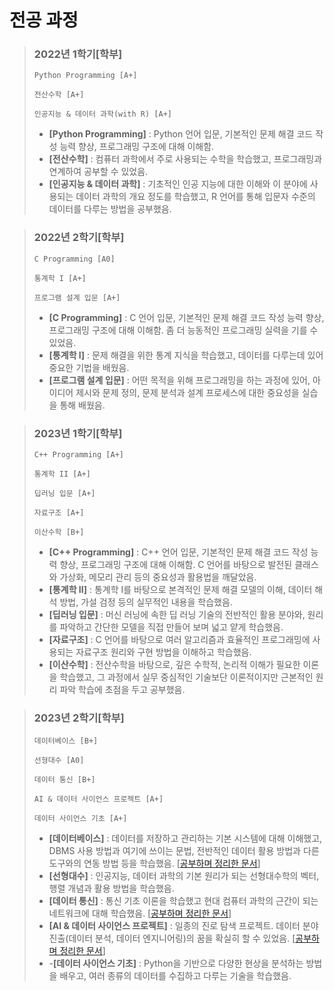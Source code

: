 # 전공 과정
> ### 2022년 1학기[학부]
> ```
> Python Programming [A+]
>
> 전산수학 [A+]
>
> 인공지능 & 데이터 과학(with R) [A+]
> ```
> - **[Python Programming]** : Python 언어 입문, 기본적인 문제 해결 코드 작성 능력 향상, 프로그래밍 구조에 대해 이해함.
> - **[전산수학]** : 컴퓨터 과학에서 주로 사용되는 수학을 학습했고, 프로그래밍과 연계하여 공부할 수 있었음.
> - **[인공지능 & 데이터 과학]** : 기초적인 인공 지능에 대한 이해와 이 분야에 사용되는 데이터 과학의 개요 정도를 학습했고, R 언어를 통해 입문자 수준의 데이터를 다루는 방법을 공부했음.
  
> ### 2022년 2학기[학부]
> ```
> C Programming [A0]
>
> 통계학 I [A+]
>
> 프로그램 설계 입문 [A+]
> ```
> - **[C Programming]** : C 언어 입문, 기본적인 문제 해결 코드 작성 능력 향상, 프로그래밍 구조에 대해 이해함. 좀 더 능동적인 프로그래밍 실력을 기를 수 있었음.
> - **[통계학 I]** : 문제 해결을 위한 통계 지식을 학습했고, 데이터를 다루는데 있어 중요한 기법을 배웠음.
> - **[프로그램 설계 입문]** : 어떤 목적을 위해 프로그래밍을 하는 과정에 있어, 아이디어 제시와 문제 정의, 문제 분석과 설계 프로세스에 대한 중요성을 실습을 통해 배웠음.

> ### 2023년 1학기[학부]
> ```
> C++ Programming [A+]
>
> 통계학 II [A+]
>
> 딥러닝 입문 [A+]
>
> 자료구조 [A+]
>
> 이산수학 [B+]
> ```
> - **[C++ Programming]** : C++ 언어 입문, 기본적인 문제 해결 코드 작성 능력 향상, 프로그래밍 구조에 대해 이해함. C 언어를 바탕으로 발전된 클래스와 가상화, 메모리 관리 등의 중요성과 활용법을 깨달았음.
> - **[통계학 II]** : 통계학 I를 바탕으로 본격적인 문제 해결 모델의 이해, 데이터 해석 방법, 가설 검정 등의 실무적인 내용을 학습했음.
> - **[딥러닝 입문]** : 머신 러닝에 속한 딥 러닝 기술의 전반적인 활용 분야와, 원리를 파악하고 간단한 모델을 직접 만들어 보며 넓고 얕게 학습했음.
> - **[자료구조]** : C 언어를 바탕으로 여러 알고리즘과 효율적인 프로그래밍에 사용되는 자료구조 원리와 구현 방법을 이해하고 학습했음.
> - **[이산수학]** : 전산수학을 바탕으로, 깊은 수학적, 논리적 이해가 필요한 이론을 학습했고, 그 과정에서 실무 중심적인 기술보단 이론적이지만 근본적인 원리 파악 학습에 초점을 두고 공부했음.

> ### 2023년 2학기[학부]
> ```
> 데이터베이스 [B+]
>
> 선형대수 [A0]
>
> 데이터 통신 [B+]
>
> AI & 데이터 사이언스 프로젝트 [A+]
>
> 데이터 사이언스 기초 [A+]
> 
> ```
> - **[데이터베이스]** : 데이터를 저장하고 관리하는 기본 시스템에 대해 이해했고, DBMS 사용 방법과 여기에 쓰이는 문법, 전반적인 데이터 활용 방법과 다른 도구와의 연동 방법 등을 학습했음. [[공부하며 정리한 문서](https://github.com/CharmStrange/Study/issues/11)]
> - **[선형대수]** : 인공지능, 데이터 과학의 기본 원리가 되는 선형대수학의 벡터, 행렬 개념과 활용 방법을 학습했음.
> - **[데이터 통신]** : 통신 기초 이론을 학습했고 현대 컴퓨터 과학의 근간이 되는 네트워크에 대해 학습했음. [[공부하며 정리한 문서](https://github.com/CharmStrange/Study/issues/16)]
> - **[AI & 데이터 사이언스 프로젝트]** : 일종의 진로 탐색 프로젝트. 데이터 분야 진출(데이터 분석, 데이터 엔지니어링)의 꿈을 확실히 할 수 있었음. [[공부하며 정리한 문서](https://github.com/CharmStrange/Study/issues/17)]
> - -**[데이터 사이언스 기초]** : Python을 기반으로 다양한 현상을 분석하는 방법을 배우고, 여러 종류의 데이터를 수집하고 다루는 기술을 학습했음.
